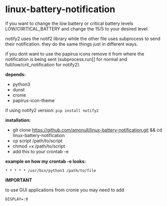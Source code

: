 # linux-battery-notification
if you want to change the low battery or critical battery levels LOW/CIRITICAL_BATTERY and change the 15/5 to your desired level. 

notify2 uses the notif2 library while the other file uses subprocess to send their notification. they do the same things just in different ways.

if you dont want to use the papirus icons remove it from where the notification is being sent (subprocess.run[] for normal and full/low/crit_notification for notify2).

**depends:**
- python3
- dunst
- cronie
- papirus-icon-theme

if using notify2 version:
```pip install notify2```

**installation:**
- git clone https://github.com/amonull/linux-battery-notification.git && cd linux-battery-notification
- cp script /path/to/script
- chmod +x /path/to/script
- add this to your crontab -e 

**example on how my crontab -e looks:**

```* * * * * /usr/bin/python3 /path/to/file```


**IMPORTANT**

to use GUI applications from cronie you may need to add

```DISPLAY=:0```
